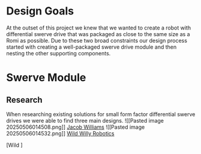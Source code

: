 # Design Goals
At the outset of this project we knew that we wanted to create a robot with differential swerve drive that was packaged as close to the same size as a Romi as possible. Due to these two broad constraints our design process started with creating a well-packaged swerve drive module and then nesting the other supporting components.
# Swerve Module
## Research 
When researching existing solutions for small form factor differential swerve drives we were able to find three main designs.
![[Pasted image 20250506014508.png]]
[Jacob Williams](https://www.printables.com/model/950641-xrp-differential-swerve-drive-robot)
![[Pasted image 20250506014532.png]]
[Wild Willy Robotics](https://www.thingiverse.com/thing:5579384)

[Wild ]